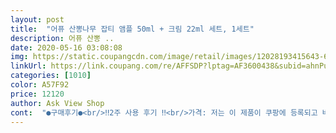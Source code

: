 ```yaml
---
layout: post 
title:  "어퓨 산뽕나무 잡티 앰플 50ml + 크림 22ml 세트, 1세트" 
description: 어퓨 산뽕 ..
date: 2020-05-16 03:08:08 
img: https://static.coupangcdn.com/image/retail/images/12028193415643-61cae69a-52f4-465c-82bb-a2fcfaa39966.jpg 
linkUrl: https://link.coupang.com/re/AFFSDP?lptag=AF3600438&subid=ahnPublicAsk&pageKey=1163176858&itemId=2140074173&vendorItemId=70138474098&traceid=V0-113-cfde3db310aa4109 
categories: [1010] 
color: A57F92 
price: 12120 
author: Ask View Shop 
cont:  "●구매후기●<br/>‼️2주 사용 후기 ‼️<br/>가격: 저는 이 제품이 쿠팡에 등록되고 바로 초창기에 사서 2만원대에 구매했어요ㅠㅠㅠ 좀만 늦 게 사면 됐는데ㅠㅠ 지금은 만5천원 이하로 떨어졌네요ㅠㅠ<br/>구매한지 2주 안됐습니다 크림은 후기가 안 좋아서 아는 지인에게 주어서 잘 모르겠지만 앰플은 촉촉하고 가볍습니다 산뽕나무 냄새도 부담스럽지 않고요 얼굴 톤도 환해진 것 같습니다 하지만 이것도 딱 이 정도까지.<br/> 피부에 딱히 도움 되진 않는 것 같습니다<br/>끈적거리지 않고 바로 흡수해서 좋아요 순하고 좋아요 .<br/><br/>다른 기초화장품이랑 같이 써서 정확히는 모르겠으나.<br/><br/>도움 되셨다면 도움됐음 버튼 눌러주세용<br/>디자인: 누구나 좋아하실만한 호불호 없는 디자인과 케이스입니다!!<br/>산뽕나무 앰플  and amp; 크림 리뷰<br/>성분: 유해성분, 알레르기 유발 성분 모두 0입니다! 성분도 깨끗해서 쓸 맛나요  첫번째로 이 제품의 주 성분인 산뽕나무추출물이 들어가있어 좋네요!<br/>얼굴에 붉은 기는 아예 도움이 안 되는 것 같고요<br/>얼굴을 만져보면 자잘 자잘 하게 생각보다는 많이 낫습니다<br/>용량: 50ml... <br/>.<br/>혜자템<br/>원래 피부는 좋은데 성인 되면서 관리를 안 한 티가 좀 나서 후기 괜찮은 앰플 하나 샀는데 나쁘진 않으나 한 번 더 살 의양은 없습니다<br/>추천합니다.<br/><br/>크림 크기는 제 휘게 선크림과 크기 비교해봤어요!! 은근 작아보이는데 은근 또 오래씁니다!<br/>텍스처: 너무 농축되어 있지 않은 그냥 물 같은 제형의 가벼운 에센스입니다!! 건성이신 분들은 한겹만 바르면 건조하실 수 있을 것 같으니 위에 크림을 바르시거나 다시 한번 덧발라주세요 저는 수부지라 한 겹만 발라도 충분했습니당<br/>특히 이마 and amp;볼 트러블이 진짜 많이 갈아 앉자어요 .<br/><br/>향: 향은 그냥 시원한 나무냄새? 제가 냄새에 민감한데 이 친구는 괜찮네요!!<br/>효과: 제가 볼쪽에 여드름 자국에, 좁쌀여드름에 정말 많았는데 이 제품 쓰고 불긋불긋한 자국들은 많이 줄어들었어요!! 하지만 여드름흉터같이 패인흉터나 너무 까만 여드름 자국엔 효과가 없을 것 같아요!! 그런 경우엔 피부과를 가보시는게.<br/>.<br/>  이 제품을 바르고 붉은 화농성 여드름은 나지 않았어요!!<br/>흉터도 조금은 연해졌고 얼굴도 조금 밝아 졌어요.<br/><br/>흡수력: 물같이 주르륵 흐르는 제형이기 때문에 흡수력이 빠릅니다!! 하지만 그 전에 토너를 좀 많이 바르시면 흡수가 좀 더딜 수 있어요!<br/>" 
---
```

